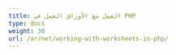 ```yaml
---
title: العمل مع الأوراق العمل في PHP
type: docs
weight: 30
url: /ar/net/working-with-worksheets-in-php/
---
```



